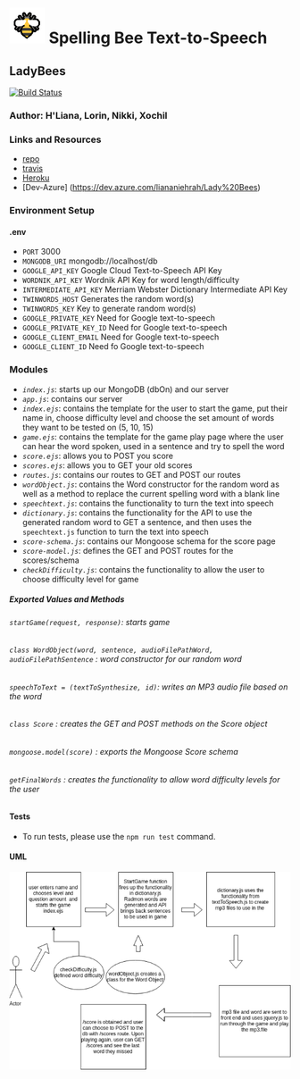 ![CF](./public/assets/bee-loading.gif) Spelling Bee Text-to-Speech
==============================================

## LadyBees
[![Build Status](https://travis-ci.org/vladimirsan/cf-travis-deployment.svg?branch=master)](https://travis-ci.org/vladimirsan/cf-travis-deployment)

### Author: H'Liana, Lorin, Nikki, Xochil

### Links and Resources
* [repo](https://github.com/ladybees/spellingBee/blob/master/README.md)
* [travis]()
* [Heroku](https://ladybees.herokuapp.com/)
* [Dev-Azure] (https://dev.azure.com/liananiehrah/Lady%20Bees)

### Environment Setup
#### .env
- `PORT` 3000
- `MONGODB_URI` mongodb://localhost/db
- `GOOGLE_API_KEY` Google Cloud Text-to-Speech API Key 
- `WORDNIK_API_KEY` Wordnik API Key for word length/difficulty
- `INTERMEDIATE_API_KEY` Merriam Webster Dictionary Intermediate API Key
- `TWINWORDS_HOST` Generates the random word(s)
- `TWINWORDS_KEY` Key to generate random word(s)
- `GOOGLE_PRIVATE_KEY` Need for Google text-to-speech
- `GOOGLE_PRIVATE_KEY_ID` Need for Google text-to-speech
- `GOOGLE_CLIENT_EMAIL` Need for Google text-to-speech
- `GOOGLE_CLIENT_ID` Need fo Google text-to-speech

### Modules
- *`index.js`*: starts up our MongoDB (dbOn) and our server
- *`app.js`*: contains our server
- *`index.ejs`*: contains the template for the user to start the game, put their name in, choose difficulty level and choose the set amount of words they want to be tested on (5, 10, 15)
- *`game.ejs`*: contains the template for the game play page where the user can hear the word spoken, used in a sentence and try to spell the word
- *`score.ejs`*: allows you to POST you score
- *`scores.ejs`*: allows you to GET your old scores
- *`routes.js`*: contains our routes to GET and POST our routes
- *`wordObject.js`*: contains the Word constructor for the random word as well as a method to replace the current spelling word with a blank line
- *`speechtext.js`*: contains the functionality to turn the text into speech
- *`dictionary.js`*: contains the functionality for the API to use the generated random word to GET a sentence, and then uses the `speechtext.js` function to turn the text into speech
- *`score-schema.js`*: contains our Mongoose schema for the score page
- *`score-model.js`*: defines the GET and POST routes for the scores/schema
- *`checkDifficulty.js`*: contains the functionality to allow the user to choose difficulty level for game
#### 
##### Exported Values and Methods
###### `startGame(request, response)`: starts game

###### `class WordObject(word, sentence, audioFilePathWord, audioFilePathSentence` : word constructor for our random word

###### `speechToText = (textToSynthesize, id)`: writes an MP3 audio file based on the word

###### `class Score` : creates the GET and POST methods on the Score object

###### `mongoose.model(score)` : exports the Mongoose Score schema

###### `getFinalWords` : creates the functionality to allow word difficulty levels for the user


#### Tests
* To run tests, please use the `npm run test` command.

#### UML
![diagram](./public/assets/ladyBeesSpellingUML.png)
